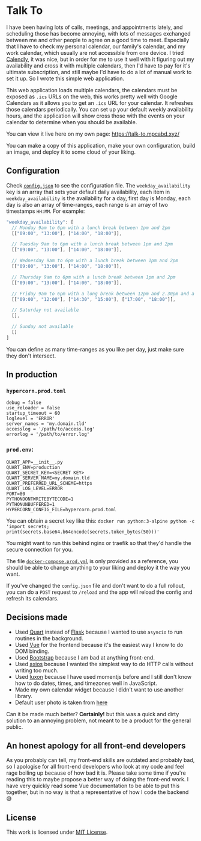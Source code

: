# Talk To

I have been having lots of calls, meetings, and appointments lately, and scheduling those has become annoying, with lots of messages exchanged between me and other people to agree on a good time to meet. Especially that I have to check my personal calendar, our family's calendar, and my work calendar, which usually are not accessible from one device. I tried [Calendly](calendly.com), it was nice, but in order for me to use it well with it figuring out my availability and cross it with multiple calendars, then I'd have to pay for it's ultimate subscription, and still maybe I'd have to do a lot of manual work to set it up. So I wrote this simple web application.

This web application loads multiple calendars, the calendars must be exposed as `.ics` URLs on the web, this works pretty well with Google Calendars as it allows you to get an `.ics` URL for your calendar. It refreshes those calendars periodically. You can set up your default weekly availability hours, and the application will show cross those with the events on your calendar to determine when you should be available.

You can view it live here on my own page: https://talk-to.mpcabd.xyz/

You can make a copy of this application, make your own configuration, build an image, and deploy it to some cloud of your liking.

## Configuration

Check [`config.json`](config.json) to see the configuration file. The `weekday_availability` key is an array that sets your default daily availability, each item in `weekday_availability` is the availability for a day, first day is Monday, each day is also an array of time-ranges, each range is an array of two timestamps `HH:MM`. For example:

```javascript
"weekday_availability": [
  // Monday 9am to 6pm with a lunch break between 1pm and 2pm
  [["09:00", "13:00"], ["14:00", "18:00"]],

  // Tuesday 9am to 6pm with a lunch break between 1pm and 2pm
  [["09:00", "13:00"], ["14:00", "18:00"]],

  // Wednesday 9am to 6pm with a lunch break between 1pm and 2pm
  [["09:00", "13:00"], ["14:00", "18:00"]],

  // Thursday 9am to 6pm with a lunch break between 1pm and 2pm
  [["09:00", "13:00"], ["14:00", "18:00"]],

  // Friday 9am to 6pm with a long break between 12pm and 2.30pm and a long break between 3pm and 5pm
  [["09:00", "12:00"], ["14:30", "15:00"], ["17:00", "18:00"]],

  // Saturday not available
  [],

  // Sunday not available
  []
]
```

You can define as many time-ranges as you like per day, just make sure they don't intersect.

## In production

### `hypercorn.prod.toml`
```
debug = false
use_reloader = false
startup_timeout = 60
loglevel = 'ERROR'
server_names = 'my.domain.tld'
accesslog = '/path/to/access.log'
errorlog = '/path/to/error.log'
```

### `prod.env`:
```
QUART_APP=__init__.py
QUART_ENV=production
QUART_SECRET_KEY=<SECRET KEY>
QUART_SERVER_NAME=my.domain.tld
QUART_PREFERRED_URL_SCHEME=https
QUART_LOG_LEVEL=ERROR
PORT=80
PYTHONDONTWRITEBYTECODE=1
PYTHONUNBUFFERED=1
HYPERCORN_CONFIG_FILE=hypercorn.prod.toml
```

You can obtain a secret key like this: `docker run python:3-alpine python -c 'import secrets; print(secrets.base64.b64encode(secrets.token_bytes(50)))'`

You might want to run this behind nginx or traefik so that they'd handle the secure connection for you.

The file [`docker-compose.prod.yml`](docker-compose.prod.yml) is only provided as a reference, you should be able to change anything to your liking and deploy it the way you want.

If you've changed the `config.json` file and don't want to do a full rollout, you can do a `POST` request to `/reload` and the app will reload the config and refresh its calendars.

## Decisions made

* Used [Quart](https://pgjones.gitlab.io/quart/) instead of [Flask](https://flask.palletsprojects.com/) because I wanted to use `asyncio` to run routines in the background.
* Used [Vue](https://v3.vuejs.org/) for the frontend because it's the easiest way I know to do DOM binding.
* Used [Bootstrap](https://getbootstrap.com/) because I am bad at anything front-end.
* Used [axios](https://github.com/axios/axios) because I wanted the simplest way to do HTTP calls without writing too much.
* Used [luxon](https://moment.github.io/luxon/) because I have used momentjs before and I still don't know how to do dates, times, and timezones well in JavaScript.
* Made my own calendar widget because I didn't want to use another library.
* Default user photo is taken from [here](https://www.pexels.com/photo/men-s-wearing-black-suit-jacket-and-pants-937481/)

Can it be made much better? **Certainly!** but this was a quick and dirty solution to an annoying problem, not meant to be a product for the general public.

## An honest apology for all front-end developers

As you probably can tell, my front-end skills are outdated and probably bad, so I apologise for all front-end developers who look at my code and feel rage boiling up because of how bad it is. Please take some time if you're reading this to maybe propose a better way of doing the front-end work. I have very quickly read some Vue documentation to be able to put this together, but in no way is that a representative of how I code the backend 😅

## License

This work is licensed under
[MIT License](https://opensource.org/licenses/MIT).
